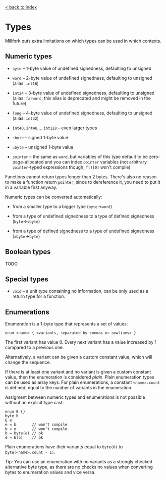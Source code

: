[< back to index](../index.md)

# Types

Millfork puts extra limitations on which types can be used in which contexts.

## Numeric types

* `byte` – 1-byte value of undefined signedness, defaulting to unsigned

* `word` – 2-byte value of undefined signedness, defaulting to unsigned
(alias: `int16`)

* `int24` – 3-byte value of undefined signedness, defaulting to unsigned
(alias: `farword`; this alias is deprecated and might be removed in the future)

* `long` – 4-byte value of undefined signedness, defaulting to unsigned
(alias: `int32`)

* `int40`, `int48`,... `int128` – even larger types

* `sbyte` – signed 1-byte value

* `ubyte` – unsigned 1-byte value

* `pointer` – the same as `word`, but variables of this type default to be zero-page-allocated
and you can index `pointer` variables (not arbitrary `pointer`-typed expressions though, `f()[0]` won't compile)

Functions cannot return types longer than 2 bytes. 
There's also no reason to make a function return `pointer`, since to dereference it, 
you need to put it in a variable first anyway.

Numeric types can be converted automatically:

* from a smaller type to a bigger type (`byte`→`word`)

* from a type of undefined signedness to a type of defined signedness (`byte`→`sbyte`)

* from a type of defined signedness to a type of undefined signedness (`sbyte`→`byte`)

## Boolean types

TODO

## Special types

* `void` – a unit type containing no information, can be only used as a return type for a function.

## Enumerations

Enumeration is a 1-byte type that represents a set of values:

    enum <name> { <variants, separated by commas or newlines> }
    
The first variant has value 0. Every next variant has a value increased by 1 compared to a previous one. 
 
Alternatively, a variant can be given a custom constant value, which will change the sequence.

If there is at least one variant and no variant is given a custom constant value,
then the enumeration is considered _plain_. Plain enumeration types can be used as array keys.
For plain enumerations, a constant `<name>.count` is defined,
equal to the number of variants in the enumeration.

Assigment between numeric types and enumerations is not possible without an explicit type cast:

    enum E {}
    byte b
    E e
    e = b       // won't compile
    b = e       // won't compile
    b = byte(e) // ok
    e = E(b)    // ok
    
Plain enumerations have their variants equal to `byte(0)` to `byte(<name>.count - 1)`.
    
Tip: You can use an enumeration with no variants as a strongly checked alternative byte type,
as there are no checks no values when converting bytes to enumeration values and vice versa.
